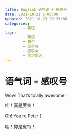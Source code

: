 ```yaml
---
title: English 语气词 + 感叹号
date: 2021-10-21 6:00:00
updated: 2021-10-23 20:33:00
categories:
        - 英语
tags:
        - 英语
        - 句型
        - 简单句
        - 感叹句
        - 学习笔记
---
```


# 语气词 + 感叹号

Wow! That’s totally awesome!

哇！真是厉害！

Oh! You’re Peter！

哇！你是皮特！
